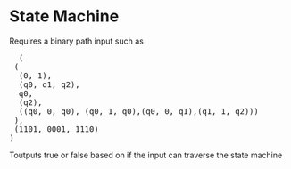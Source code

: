 <h1>State Machine</h1>
<p> Requires a binary path input such as</p>
<pre>
  (
 (
  (0, 1),
  (q0, q1, q2),
  q0,
  (q2),
  ((q0, 0, q0), (q0, 1, q0),(q0, 0, q1),(q1, 1, q2)))
 ), 
 (1101, 0001, 1110)
)
</pre>

<p>Toutputs true or false based on if the input can traverse the state machine </p>
